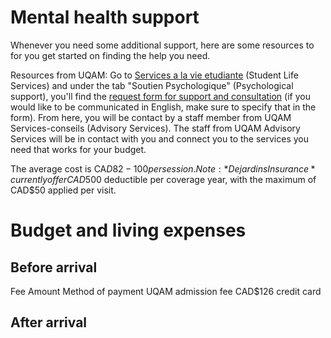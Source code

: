 # Mental health support
Whenever you need some additional support, here are some resources to for you get started on finding the help you need.

Resources from UQAM: Go to [Services a la vie etudiante](https://vie-etudiante.uqam.ca/nous-contacter/coordonnees-horaire.html#soutien-psychologique) (Student Life Services) and under the tab "Soutien Psychologique" (Psychological support), you'll find the [request form for support and consultation](https://forms.office.com/Pages/ResponsePage.aspx?id=Gk7LEtpCHEmQ4Xp6l1NQb2zuGeD6ebBFnn6fs42pcL5UQTI1VExINDk0V0VLN09FOFBLNTRFR1ExQyQlQCN0PWcu) (if you would like to be communicated in English, make sure to specify that in the form). From here, you will be contact by a staff member from UQAM Services-conseils (Advisory Services). 
The staff from UQAM Advisory Services will be in contact with you and connect you to the services you need that works for your budget.

The average cost is CA$D82-100 per session.
Note: *Dejardins Insurance* currently offer CAD$500 deductible per coverage year, with the maximum of CAD$50 applied per visit.

# Budget and living expenses

## Before arrival
Fee Amount Method of payment
UQAM admission fee CAD$126 credit card


## After arrival